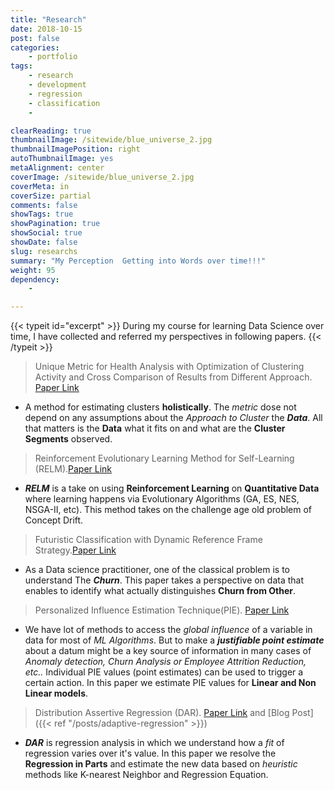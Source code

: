 ```yaml
---
title: "Research"
date: 2018-10-15
post: false
categories:
    - portfolio
tags:
    - research
    - development
    - regression
    - classification
    - 

clearReading: true
thumbnailImage: /sitewide/blue_universe_2.jpg 
thumbnailImagePosition: right 
autoThumbnailImage: yes 
metaAlignment: center 
coverImage: /sitewide/blue_universe_2.jpg
coverMeta: in 
coverSize: partial 
comments: false
showTags: true
showPagination: true
showSocial: true
showDate: false
slug: researchs
summary: "My Perception  Getting into Words over time!!!"
weight: 95
dependency:
    -

---
```

{{< typeit id="excerpt" >}}
During my course for learning Data Science over time, I have collected and referred my perspectives in following papers.
{{< /typeit >}}

<!--more-->



> Unique Metric for Health Analysis with Optimization of Clustering Activity and Cross Comparison of Results from Different Approach. [Paper Link](https://arxiv.org/abs/1810.03419)

* A method for estimating clusters **holistically**. The *metric* dose not depend on any assumptions about the *Approach to Cluster* the ***Data***. All that matters is the **Data** what it fits on and what are the **Cluster Segments** observed.

<!-- ![Cross-tab Sparsity](/assets/images/crosstab_sparsity.png){height=40px width=50px}
 --><!-- {:class="img-responsive"} -->

<!-- 
{% include figure image_path="/assets/images/crosstab_sparsity.png" alt="Cross-tab Sparsity"  width="50" %} -->


> Reinforcement Evolutionary Learning Method for Self-Learning (RELM).[Paper Link](https://www.researchgate.net/publication/328160390_Reinforcement_Evolutionary_Learning_Method_for_self-learning)  

* ***RELM*** is a take on using **Reinforcement Learning** on **Quantitative Data** where learning happens via Evolutionary Algorithms (GA, ES, NES, NSGA-II, etc). This method takes on the challenge age old problem of Concept Drift.  

> Futuristic Classification with Dynamic Reference Frame Strategy.[Paper Link](https://arxiv.org/abs/1805.10168)  

* As a Data science practitioner, one of the classical problem is to understand The ***Churn***. This paper takes a perspective on data that enables to identify what actually distinguishes **Churn from Other**.   


> Personalized Influence Estimation Technique(PIE). [Paper Link](https://arxiv.org/abs/1805.10940)  

* We have lot of methods to access the *global influence* of a variable in data for most of *ML Algorithms*. But to make a ***justifiable point estimate*** about a datum might be a key source of information in many cases of *Anomaly detection, Churn Analysis or Employee Attrition Reduction, etc..* Individual PIE values (point estimates) can be used to trigger a certain action. In this paper we estimate PIE values for **Linear and Non Linear models**. 



    
> Distribution Assertive Regression (DAR). [Paper Link](https://arxiv.org/abs/1805.01618) and  [Blog Post]({{< ref "/posts/adaptive-regression" >}})

* ***DAR*** is regression analysis in which we understand how a *fit* of regression varies over it's value. In this paper we resolve the **Regression in Parts** and estimate the new data based on *heuristic* methods like K-nearest Neighbor and Regression Equation.

